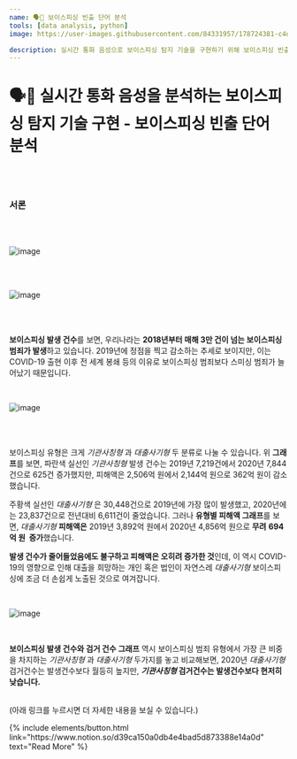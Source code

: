 ```yaml
---
name: 🗣📱 보이스피싱 빈출 단어 분석
tools: [data analysis, python]
image: https://user-images.githubusercontent.com/84331957/178724381-c4ddcf78-072a-45a1-893f-469ab3d4d140.jpg

description: 실시간 통화 음성으로 보이스피싱 탐지 기술을 구현하기 위해 보이스피싱 빈출 단어를 분석한 프로젝트입니다.
---
```


# **🗣📱 실시간 통화 음성을 분석하는 보이스피싱 탐지 기술 구현 - 보이스피싱 빈출 단어 분석**

<br>
<br>

### **서론**

<br>
<br>

![image](https://user-images.githubusercontent.com/84331957/178653224-8c1a8089-7179-428c-a78c-906c0d6d9918.png)

<br>
<br>


![image](https://user-images.githubusercontent.com/84331957/178653263-7c318920-5d20-48d9-b31c-8484aeda15f4.png)

<br>
<br>

**보이스피싱 발생 건수**를 보면, 우리나라는 **2018년부터 매해 3만 건이 넘는 보이스피싱 범죄가 발생**하고 있습니다. 2019년에 정점을 찍고 감소하는 추세로 보이지만, 이는 COVID-19 출현 이후 전 세계 봉쇄 등의 이유로 보이스피싱 범죄보다 스미싱 범죄가 늘어났기 때문입니다.
  
<br>

![image](https://user-images.githubusercontent.com/84331957/178653267-71464912-ad9e-4a45-a9c7-d1a5b29a556e.png)

<br>
<br>

보이스피싱 유형은 크게 *기관사칭형* 과 *대출사기형* 두 분류로 나눌 수 있습니다. 위 **그래프**를 보면, 파란색 실선인 *기관사칭형* 발생 건수는 2019년 7,219건에서 2020년 7,844건으로 625건 증가했지만, 피해액은 2,506억 원에서 2,144억 원으로 362억 원이 감소했습니다.

주황색 실선인 *대출사기형* 은 30,448건으로 2019년에 가장 많이 발생했고, 2020년에는 23,837건으로 전년대비 6,611건이 줄었습니다. 그러나 **유형별 피해액 그래프**를 보면, *대출사기형* **피해액은** 2019년 3,892억 원에서 2020년 4,856억 원으로 **무려** **694억 원  증가**했습니다.

**발생 건수가 줄어들었음에도 불구하고 피해액은 오히려 증가한 것**인데, 이 역시 COVID-19의 영향으로 인해 대출을 희망하는 개인 혹은 법인이 자연스레 *대출사기형* 보이스피싱에 조금 더 손쉽게 노출된 것으로 여겨잡니다.

<br>

![image](https://user-images.githubusercontent.com/84331957/178653269-e5b47657-de3c-4aeb-bc85-3921b9d91476.png)

<br>

**보이스피싱 발생 건수와 검거 건수 그래프** 역시 보이스피싱 범죄 유형에서 가장 큰 비중을 차지하는 *기관사칭형* 과 *대출사기형* 두가지를 놓고 비교해보면, 2020년 *대출사기형* 검거건수는 발생건수보다 월등히 높지만, ***기관사칭형* 검거건수는 발생건수보다 현저히 낮습니다.**

<br>
(아래 링크를 누르시면 더 자세한 내용을 보실 수 있습니다.)
<br>


<p class="text-center">
{% include elements/button.html link="https://www.notion.so/d39ca150a0db4e4bad5d873388e14a0d" text="Read More" %}
</p>